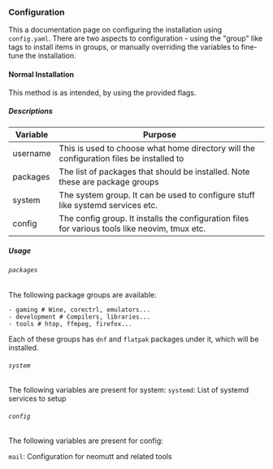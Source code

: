 ### Configuration

This a documentation page on configuring the installation using `config.yaml`.
There are two aspects to configuration - using the "group" like tags to install
items in groups, or manually overriding the variables to fine-tune the installation.

#### Normal Installation

This method is as intended, by using the provided flags. 

##### Descriptions

| Variable | Purpose |
| -------- | ------- |
| username | This is used to choose what home directory will the configuration files be installed to |
| packages | The list of packages that should be installed. Note these are package groups | 
| system | The system group. It can be used to configure stuff like systemd services etc. |
| config | The config group. It installs the configuration files for various tools like neovim, tmux etc. |

##### Usage

###### `packages`

The following package groups are available:

```
- gaming # Wine, corectrl, emulators...
- development # Compilers, libraries...
- tools # htop, ffmpeg, firefox...

```
Each of these groups has `dnf` and `flatpak` packages under it, which will be installed.

###### `system`

The following variables are present for system:
`systemd`: List of systemd services to setup


###### `config`

The following variables are present for config:

`mail`: Configuration for neomutt and related tools


